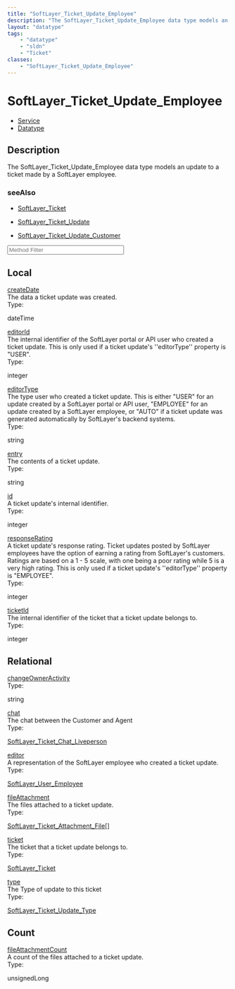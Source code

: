 ```yaml
---
title: "SoftLayer_Ticket_Update_Employee"
description: "The SoftLayer_Ticket_Update_Employee data type models an update to a ticket made by a SoftLayer employee."
layout: "datatype"
tags:
    - "datatype"
    - "sldn"
    - "Ticket"
classes:
    - "SoftLayer_Ticket_Update_Employee"
---
```


# SoftLayer_Ticket_Update_Employee
<div id='service-datatype'>
    <ul id='sldn-reference-tabs'>
    <li id='service'> <a href='/reference/services/SoftLayer_Ticket_Update_Employee' >Service</a></li>    <li id='datatype'> <a href='/reference/datatypes/SoftLayer_Ticket_Update_Employee' >Datatype</a></li>
    </ul>
</div>

## Description 
The SoftLayer_Ticket_Update_Employee data type models an update to a ticket made by a SoftLayer employee. 



### seeAlso

* [SoftLayer_Ticket](/reference/services/SoftLayer_Ticket )


* [SoftLayer_Ticket_Update](/reference/datatypes/SoftLayer_Ticket_Update )


* [SoftLayer_Ticket_Update_Customer](/reference/datatypes/SoftLayer_Ticket_Update_Customer )




<!-- Service Filer BEGIN -->
<div class="view-filters">
        <div class="clearfix">
            <div class="search-input-box">
                <input placeholder="Method Filter" onkeyup="titleSearch(inputId='prop-input', divId='properties', elementClass='prop-row')" 
                    type="text" id="prop-input" value="" size="30" maxlength="128" class="form-text">
            </div>
        </div>
</div>
<!-- Service Filer END -->

<div id="properties" class="content">
    <div id="localProperties" class="prop-content" >
        <h2>Local</h2>
                <div class='prop-row views-row'>
            <span class='views-field-title'>
                <a href="#createDate" name=createDate>createDate</a>
            </span>
            <div class='views-field-body'>The data a ticket update was created. </div>
            <span class="type-label">Type:</span> 
            <div class='type-content'>
                <p>dateTime</p>
            </div>
        </div>
                <div class='prop-row views-row'>
            <span class='views-field-title'>
                <a href="#editorId" name=editorId>editorId</a>
            </span>
            <div class='views-field-body'>The internal identifier of the SoftLayer portal or API user who created a ticket update. This is only used if a ticket update's ''editorType'' property is "USER".  </div>
            <span class="type-label">Type:</span> 
            <div class='type-content'>
                <p>integer</p>
            </div>
        </div>
                <div class='prop-row views-row'>
            <span class='views-field-title'>
                <a href="#editorType" name=editorType>editorType</a>
            </span>
            <div class='views-field-body'>The type user who created a ticket update. This is either "USER" for an update created by a SoftLayer portal or API user, "EMPLOYEE" for an update created by a SoftLayer employee, or "AUTO" if a ticket update was generated automatically by SoftLayer's backend systems.  </div>
            <span class="type-label">Type:</span> 
            <div class='type-content'>
                <p>string</p>
            </div>
        </div>
                <div class='prop-row views-row'>
            <span class='views-field-title'>
                <a href="#entry" name=entry>entry</a>
            </span>
            <div class='views-field-body'>The contents of a ticket update. </div>
            <span class="type-label">Type:</span> 
            <div class='type-content'>
                <p>string</p>
            </div>
        </div>
                <div class='prop-row views-row'>
            <span class='views-field-title'>
                <a href="#id" name=id>id</a>
            </span>
            <div class='views-field-body'>A ticket update's internal identifier. </div>
            <span class="type-label">Type:</span> 
            <div class='type-content'>
                <p>integer</p>
            </div>
        </div>
                <div class='prop-row views-row'>
            <span class='views-field-title'>
                <a href="#responseRating" name=responseRating>responseRating</a>
            </span>
            <div class='views-field-body'>A ticket update's response rating. Ticket updates posted by SoftLayer employees have the option of earning a rating from SoftLayer's customers. Ratings are based on a 1 - 5 scale, with one being a poor rating while 5 is a very high rating. This is only used if a ticket update's ''editorType'' property is "EMPLOYEE".  </div>
            <span class="type-label">Type:</span> 
            <div class='type-content'>
                <p>integer</p>
            </div>
        </div>
                <div class='prop-row views-row'>
            <span class='views-field-title'>
                <a href="#ticketId" name=ticketId>ticketId</a>
            </span>
            <div class='views-field-body'>The internal identifier of the ticket that a ticket update belongs to. </div>
            <span class="type-label">Type:</span> 
            <div class='type-content'>
                <p>integer</p>
            </div>
        </div>
            </div>
        <div id="relationalProperties"  class="prop-content" >
        <h2>Relational</h2>
                <div class='prop-row views-row'>
            <span class='views-field-title'>
                <a href="#changeOwnerActivity" name=changeOwnerActivity>changeOwnerActivity</a>
            </span>
            <div class='views-field-body'> </div>
            <span class="type-label">Type:</span> 
            <div class='type-content'>
                <p>string</p>
            </div>
        </div>
                <div class='prop-row views-row'>
            <span class='views-field-title'>
                <a href="#chat" name=chat>chat</a>
            </span>
            <div class='views-field-body'>The chat between the Customer and Agent </div>
            <span class="type-label">Type:</span> 
            <div class='type-content'>
                <p><a href='/reference/datatypes/SoftLayer_Ticket_Chat_Liveperson'>SoftLayer_Ticket_Chat_Liveperson </a></p>
            </div>
        </div>
                <div class='prop-row views-row'>
            <span class='views-field-title'>
                <a href="#editor" name=editor>editor</a>
            </span>
            <div class='views-field-body'>A representation of the SoftLayer employee who created a ticket update. </div>
            <span class="type-label">Type:</span> 
            <div class='type-content'>
                <p><a href='/reference/datatypes/SoftLayer_User_Employee'>SoftLayer_User_Employee </a></p>
            </div>
        </div>
                <div class='prop-row views-row'>
            <span class='views-field-title'>
                <a href="#fileAttachment" name=fileAttachment>fileAttachment</a>
            </span>
            <div class='views-field-body'>The files attached to a ticket update. </div>
            <span class="type-label">Type:</span> 
            <div class='type-content'>
                <p><a href='/reference/datatypes/SoftLayer_Ticket_Attachment_File'>SoftLayer_Ticket_Attachment_File[] </a></p>
            </div>
        </div>
                <div class='prop-row views-row'>
            <span class='views-field-title'>
                <a href="#ticket" name=ticket>ticket</a>
            </span>
            <div class='views-field-body'>The ticket that a ticket update belongs to. </div>
            <span class="type-label">Type:</span> 
            <div class='type-content'>
                <p><a href='/reference/datatypes/SoftLayer_Ticket'>SoftLayer_Ticket </a></p>
            </div>
        </div>
                <div class='prop-row views-row'>
            <span class='views-field-title'>
                <a href="#type" name=type>type</a>
            </span>
            <div class='views-field-body'>The Type of update to this ticket </div>
            <span class="type-label">Type:</span> 
            <div class='type-content'>
                <p><a href='/reference/datatypes/SoftLayer_Ticket_Update_Type'>SoftLayer_Ticket_Update_Type </a></p>
            </div>
        </div>
                <h2>Count</h2>
                <div class='prop-row views-row'>
            <span class='views-field-title'>
                <a href="#fileAttachmentCount" name=fileAttachmentCount>fileAttachmentCount</a>
            </span>
            <div class='views-field-body'>A count of the files attached to a ticket update. </div>
            <span class="type-label">Type:</span> 
            <div class='type-content'>
                <p>unsignedLong</p>
            </div>
        </div>
            </div>
</div>


